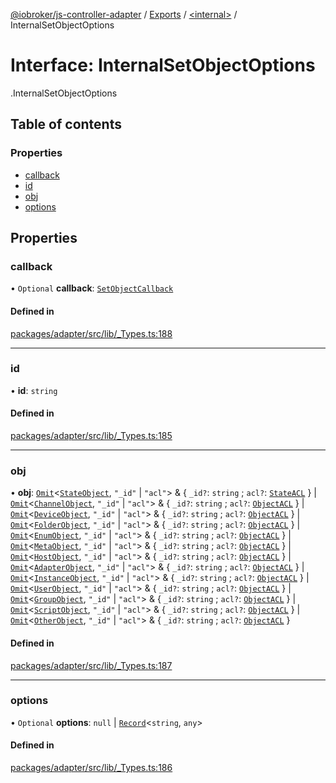 [@iobroker/js-controller-adapter](../README.md) / [Exports](../modules.md) / [<internal\>](../modules/internal_.md) / InternalSetObjectOptions

# Interface: InternalSetObjectOptions

[<internal>](../modules/internal_.md).InternalSetObjectOptions

## Table of contents

### Properties

- [callback](internal_.InternalSetObjectOptions.md#callback)
- [id](internal_.InternalSetObjectOptions.md#id)
- [obj](internal_.InternalSetObjectOptions.md#obj)
- [options](internal_.InternalSetObjectOptions.md#options)

## Properties

### callback

• `Optional` **callback**: [`SetObjectCallback`](../modules/internal_.md#setobjectcallback)

#### Defined in

[packages/adapter/src/lib/_Types.ts:188](https://github.com/ioBroker/ioBroker.js-controller/blob/eaf12470/packages/adapter/src/lib/_Types.ts#L188)

___

### id

• **id**: `string`

#### Defined in

[packages/adapter/src/lib/_Types.ts:185](https://github.com/ioBroker/ioBroker.js-controller/blob/eaf12470/packages/adapter/src/lib/_Types.ts#L185)

___

### obj

• **obj**: [`Omit`](../modules/internal_.md#omit)<[`StateObject`](internal_.StateObject.md), ``"_id"`` \| ``"acl"``\> & { `_id?`: `string` ; `acl?`: [`StateACL`](internal_.StateACL.md)  } \| [`Omit`](../modules/internal_.md#omit)<[`ChannelObject`](internal_.ChannelObject.md), ``"_id"`` \| ``"acl"``\> & { `_id?`: `string` ; `acl?`: [`ObjectACL`](internal_.ObjectACL.md)  } \| [`Omit`](../modules/internal_.md#omit)<[`DeviceObject`](internal_.DeviceObject.md), ``"_id"`` \| ``"acl"``\> & { `_id?`: `string` ; `acl?`: [`ObjectACL`](internal_.ObjectACL.md)  } \| [`Omit`](../modules/internal_.md#omit)<[`FolderObject`](internal_.FolderObject.md), ``"_id"`` \| ``"acl"``\> & { `_id?`: `string` ; `acl?`: [`ObjectACL`](internal_.ObjectACL.md)  } \| [`Omit`](../modules/internal_.md#omit)<[`EnumObject`](internal_.EnumObject.md), ``"_id"`` \| ``"acl"``\> & { `_id?`: `string` ; `acl?`: [`ObjectACL`](internal_.ObjectACL.md)  } \| [`Omit`](../modules/internal_.md#omit)<[`MetaObject`](internal_.MetaObject.md), ``"_id"`` \| ``"acl"``\> & { `_id?`: `string` ; `acl?`: [`ObjectACL`](internal_.ObjectACL.md)  } \| [`Omit`](../modules/internal_.md#omit)<[`HostObject`](internal_.HostObject.md), ``"_id"`` \| ``"acl"``\> & { `_id?`: `string` ; `acl?`: [`ObjectACL`](internal_.ObjectACL.md)  } \| [`Omit`](../modules/internal_.md#omit)<[`AdapterObject`](internal_.AdapterObject.md), ``"_id"`` \| ``"acl"``\> & { `_id?`: `string` ; `acl?`: [`ObjectACL`](internal_.ObjectACL.md)  } \| [`Omit`](../modules/internal_.md#omit)<[`InstanceObject`](internal_.InstanceObject.md), ``"_id"`` \| ``"acl"``\> & { `_id?`: `string` ; `acl?`: [`ObjectACL`](internal_.ObjectACL.md)  } \| [`Omit`](../modules/internal_.md#omit)<[`UserObject`](internal_.UserObject.md), ``"_id"`` \| ``"acl"``\> & { `_id?`: `string` ; `acl?`: [`ObjectACL`](internal_.ObjectACL.md)  } \| [`Omit`](../modules/internal_.md#omit)<[`GroupObject`](internal_.GroupObject.md), ``"_id"`` \| ``"acl"``\> & { `_id?`: `string` ; `acl?`: [`ObjectACL`](internal_.ObjectACL.md)  } \| [`Omit`](../modules/internal_.md#omit)<[`ScriptObject`](internal_.ScriptObject.md), ``"_id"`` \| ``"acl"``\> & { `_id?`: `string` ; `acl?`: [`ObjectACL`](internal_.ObjectACL.md)  } \| [`Omit`](../modules/internal_.md#omit)<[`OtherObject`](internal_.OtherObject.md), ``"_id"`` \| ``"acl"``\> & { `_id?`: `string` ; `acl?`: [`ObjectACL`](internal_.ObjectACL.md)  }

#### Defined in

[packages/adapter/src/lib/_Types.ts:187](https://github.com/ioBroker/ioBroker.js-controller/blob/eaf12470/packages/adapter/src/lib/_Types.ts#L187)

___

### options

• `Optional` **options**: ``null`` \| [`Record`](../modules/internal_.md#record)<`string`, `any`\>

#### Defined in

[packages/adapter/src/lib/_Types.ts:186](https://github.com/ioBroker/ioBroker.js-controller/blob/eaf12470/packages/adapter/src/lib/_Types.ts#L186)
